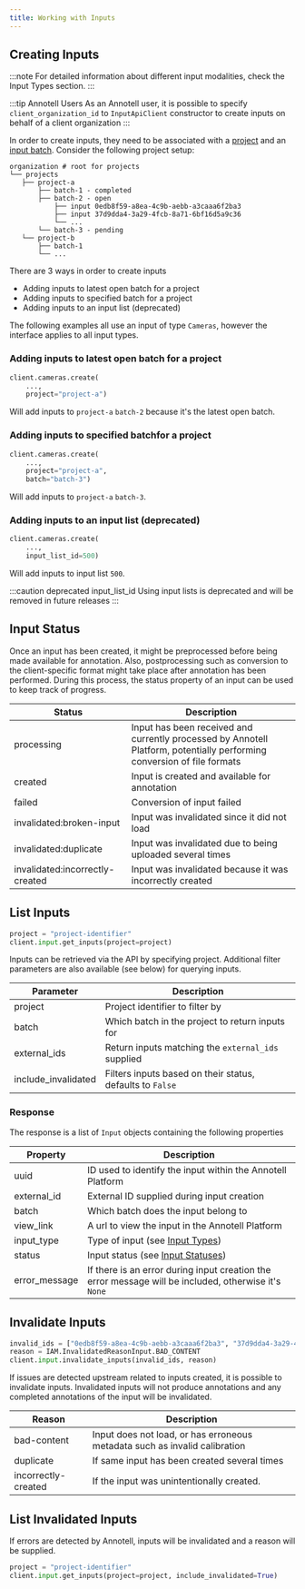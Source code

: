 ```yaml
---
title: Working with Inputs
---
```


## Creating Inputs

:::note
For detailed information about different input modalities, check the Input Types section.
:::

:::tip Annotell Users
As an Annotell user, it is possible to specify `client_organization_id` to `InputApiClient` constructor to create inputs on behalf of a client organization
:::

In order to create inputs, they need to be associated with a [project](project) and an [input batch](project#batch). Consider the following project setup:

```
organization # root for projects
└── projects
   ├── project-a
       ├── batch-1 - completed
       ├── batch-2 - open
           ├── input 0edb8f59-a8ea-4c9b-aebb-a3caaa6f2ba3
           ├── input 37d9dda4-3a29-4fcb-8a71-6bf16d5a9c36
           └── ...
       └── batch-3 - pending
   └── project-b
       ├── batch-1
       └── ...
```

There are 3 ways in order to create inputs

- Adding inputs to latest open batch for a project
- Adding inputs to specified batch for a project
- Adding inputs to an input list (deprecated)

The following examples all use an input of type `Cameras`, however the interface applies to all input types.

### Adding inputs to latest open batch for a project

```python
client.cameras.create(
    ...,
    project="project-a")
```

Will add inputs to `project-a` `batch-2` because it's the latest open batch.

### Adding inputs to specified batchfor a project

```python
client.cameras.create(
    ...,
    project="project-a",
    batch="batch-3")
```

Will add inputs to `project-a` `batch-3`.

### Adding inputs to an input list (deprecated)

```python
client.cameras.create(
    ...,
    input_list_id=500)
```

Will add inputs to input list `500`.

:::caution deprecated input_list_id
Using input lists is deprecated and will be removed in future releases
:::

## Input Status

Once an input has been created, it might be preprocessed before being made available for annotation. Also, postprocessing such as conversion to the client-specific format might take place after annotation has been performed. During this process, the status property of an input can be used to keep track of progress.

| Status                          | Description                                                                                                             |
| ------------------------------- | ----------------------------------------------------------------------------------------------------------------------- |
| processing                      | Input has been received and currently processed by Annotell Platform, potentially performing conversion of file formats |
| created                         | Input is created and available for annotation                                                                           |
| failed                          | Conversion of input failed                                                                                              |
| invalidated:broken-input        | Input was invalidated since it did not load                                                                             |
| invalidated:duplicate           | Input was invalidated due to being uploaded several times                                                               |
| invalidated:incorrectly-created | Input was invalidated because it was incorrectly created                                                                |

## List Inputs

```python
project = "project-identifier"
client.input.get_inputs(project=project)
```

Inputs can be retrieved via the API by specifying project. Additional filter parameters are also available (see below) for querying inputs.

| Parameter           | Description                                               |
| ------------------- | --------------------------------------------------------- |
| project             | Project identifier to filter by                           |
| batch               | Which batch in the project to return inputs for           |
| external_ids        | Return inputs matching the `external_ids` supplied        |
| include_invalidated | Filters inputs based on their status, defaults to `False` |

### Response
The response is a list of `Input` objects containing the following properties

| Property      | Description                                                         |
| --------------|---------------------------------------------------------------------|
| uuid          | ID used to identify the input within the Annotell Platform          |
| external_id   | External ID supplied during input creation                          |
| batch         | Which batch does the input belong to                                |
| view_link     | A url to view the input in the Annotell Platform                    |
| input_type    | Type of input (see [Input Types](../key_concepts.md))               |
| status        | Input status (see [Input Statuses](#input-status))                  |
| error_message | If there is an error during input creation the error message will be included, otherwise it's `None` |

## Invalidate Inputs

```python
invalid_ids = ["0edb8f59-a8ea-4c9b-aebb-a3caaa6f2ba3", "37d9dda4-3a29-4fcb-8a71-6bf16d5a9c36"]
reason = IAM.InvalidatedReasonInput.BAD_CONTENT
client.input.invalidate_inputs(invalid_ids, reason)
```

If issues are detected upstream related to inputs created, it is possible to invalidate inputs.
Invalidated inputs will not produce annotations and any completed annotations of the input will be invalidated.

| Reason              | Description                                                                |
| ------------------- | -------------------------------------------------------------------------- |
| bad-content         | Input does not load, or has erroneous metadata such as invalid calibration |
| duplicate           | If same input has been created several times                               |
| incorrectly-created | If the input was unintentionally created.                                  |

## List Invalidated Inputs

If errors are detected by Annotell, inputs will be invalidated and a reason will be supplied.

```python
project = "project-identifier"
client.input.get_inputs(project=project, include_invalidated=True)
```